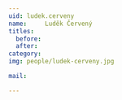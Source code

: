 ```yaml
---
uid: ludek.cerveny
name:     Luděk Červený
titles:
  before: 
  after:
category:
img: people/ludek-cerveny.jpg 

mail:

---
```


